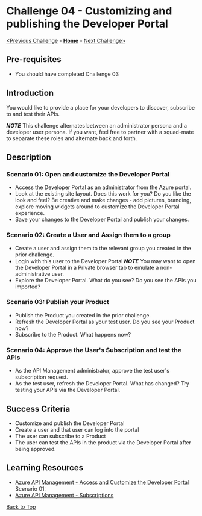 # Challenge 04 - Customizing and publishing the Developer Portal

[<Previous Challenge](./Challenge-03.md) - **[Home](../README.md)** - [Next Challenge>](./Challenge-05.md)

## Pre-requisites

- You should have completed Challenge 03

## Introduction

You would like to provide a place for your developers to discover, subscribe to and test their APIs.  

**_NOTE_** This challenge alternates between an administrator persona and a developer user persona. If you want, feel free to partner with a squad-mate to separate these roles and alternate back and forth.

## Description

### Scenario 01: Open and customize the Developer Portal

- Access the Developer Portal as an administrator from the Azure portal.
- Look at the existing site layout. Does this work for you? Do you like the look and feel?  Be creative and make changes - add pictures, branding, explore moving widgets around to customize the Developer Portal experience.
- Save your changes to the Developer Portal and publish your changes.

### Scenario 02: Create a User and Assign them to a group

- Create a user and assign them to the relevant group you created in the prior challenge.
- Login with this user to the Developer Portal **_NOTE_** You may want to open the Developer Portal in a Private browser tab to emulate a non-administrative user.
- Explore the Developer Portal. What do you see? Do you see the APIs you imported?

### Scenario 03: Publish your Product

- Publish the Product you created in the prior challenge.
- Refresh the Developer Portal as your test user. Do you see your Product now?
- Subscribe to the Product. What happens now?

### Scenario 04: Approve the User's Subscription and test the APIs

- As the API Management administrator, approve the test user's subscription request.
- As the test user, refresh the Developer Portal. What has changed?  Try testing your APIs via the Developer Portal.

## Success Criteria

- Customize and publish the Developer Portal
- Create a user and that user can log into the portal
- The user can subscribe to a Product
- The user can test the APIs in the product via the Developer Portal after being approved.

## Learning Resources

- [Azure API Management - Access and Customize the Developer Portal](https://learn.microsoft.com/en-us/azure/api-management/api-management-howto-developer-portal-customize)
Scenario 01:
- [Azure API Management - Subscriptions](https://learn.microsoft.com/en-us/azure/api-management/api-management-subscriptions)

[Back to Top](#challenge-04---customizing-and-publishing-the-developer-portal)
